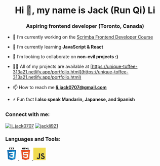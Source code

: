<h1 align="center">Hi 👋, my name is Jack (Run Qi) Li</h1>
<h3 align="center">Aspiring frontend developer (Toronto, Canada)</h3>

- 🔭 I’m currently working on the [Scrimba Frontend Developer Course](https://scrimba.com/learn/frontend)

- 🌱 I’m currently learning **JavaScript & React**

- 👯 I’m looking to collaborate on **non-evil projects :)**

- 👨‍💻 All of my projects are available at [https://unique-toffee-313a21.netlify.app/portfolio.html](https://unique-toffee-313a21.netlify.app/portfolio.html)

- 📫 How to reach me **li.jack0707@gmail.com**

- ⚡ Fun fact **I also speak Mandarin, Japanese, and Spanish**

<h3 align="left">Connect with me:</h3>
<p align="left">
<a href="https://twitter.com/li_jack0707" target="blank"><img align="center" src="https://raw.githubusercontent.com/rahuldkjain/github-profile-readme-generator/master/src/images/icons/Social/twitter.svg" alt="li_jack0707" height="30" width="40" /></a>
<a href="https://linkedin.com/in/jackli921" target="blank"><img align="center" src="https://raw.githubusercontent.com/rahuldkjain/github-profile-readme-generator/master/src/images/icons/Social/linked-in-alt.svg" alt="jackli921" height="30" width="40" /></a>
</p>

<h3 align="left">Languages and Tools:</h3>
<p align="left"> <a href="https://www.w3schools.com/css/" target="_blank" rel="noreferrer"> <img src="https://raw.githubusercontent.com/devicons/devicon/master/icons/css3/css3-original-wordmark.svg" alt="css3" width="40" height="40"/> </a> <a href="https://www.w3.org/html/" target="_blank" rel="noreferrer"> <img src="https://raw.githubusercontent.com/devicons/devicon/master/icons/html5/html5-original-wordmark.svg" alt="html5" width="40" height="40"/> </a> <a href="https://developer.mozilla.org/en-US/docs/Web/JavaScript" target="_blank" rel="noreferrer"> <img src="https://raw.githubusercontent.com/devicons/devicon/master/icons/javascript/javascript-original.svg" alt="javascript" width="40" height="40"/> </a> </p>
